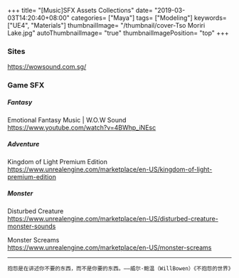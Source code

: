 +++
title= "[Music]SFX Assets Collections"
date= "2019-03-03T14:20:40+08:00"
categories= ["Maya"]
tags= ["Modeling"]
keywords= ["UE4", "Materials"]
thumbnailImage= "/thumbnail/cover-Tso Moriri Lake.jpg"
autoThumbnailImage= "true"
thumbnailImagePosition= "top"
+++

### Sites
<!--more-->

https://wowsound.com.sg/

### Game SFX

##### Fantasy

Emotional Fantasy Music | W.O.W Sound  
https://www.youtube.com/watch?v=4BWhp_iNEsc

##### Adventure

Kingdom of Light Premium Edition  
https://www.unrealengine.com/marketplace/en-US/kingdom-of-light-premium-edition

##### Monster

Disturbed Creature  
https://www.unrealengine.com/marketplace/en-US/disturbed-creature-monster-sounds

Monster Screams  
https://www.unrealengine.com/marketplace/en-US/monster-screams

***
`抱怨是在讲述你不要的东西，而不是你要的东西。——威尔·鲍温（WillBowen）《不抱怨的世界》`
